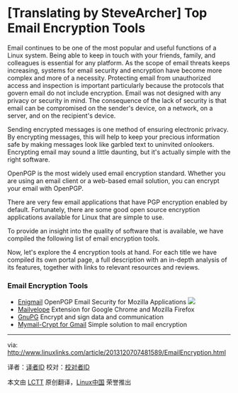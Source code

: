 [Translating by SteveArcher]
Top Email Encryption Tools
================================================================================
Email continues to be one of the most popular and useful functions of a Linux system. Being able to keep in touch with your friends, family, and colleagues is essential for any platform. As the scope of email threats keeps increasing, systems for email security and encryption have become more complex and more of a necessity. Protecting email from unauthorized access and inspection is important particularly because the protocols that govern email do not include encryption. Email was not designed with any privacy or security in mind. The consequence of the lack of security is that email can be compromised on the sender's device, on a network, on a server, and on the recipient's device.

Sending encrypted messages is one method of ensuring electronic privacy. By encrypting messages, this will help to keep your precious information safe by making messages look like garbled text to uninvited onlookers. Encrypting email may sound a little daunting, but it's actually simple with the right software.

OpenPGP is the most widely used email encryption standard. Whether you are using an email client or a web-based email solution, you can encrypt your email with OpenPGP.

There are very few email applications that have PGP encryption enabled by default. Fortunately, there are some good open source encryption applications available for Linux that are simple to use.

To provide an insight into the quality of software that is available, we have compiled the following list of email encryption tools.

Now, let's explore the 4 encryption tools at hand. For each title we have compiled its own portal page, a full description with an in-depth analysis of its features,  together with links to relevant resources and reviews.

### Email Encryption Tools ###

- [Enigmail][1] 	OpenPGP Email Security for Mozilla Applications
![](http://www.linuxlinks.com/portal/content/reviews/Email/Screenshot-Enigmail.png)
- [Mailvelope][2] 	Extension for Google Chrome and Mozilla Firefox
- [GnuPG][3] 	Encrypt and sign data and communication
- [Mymail-Crypt for Gmail][4] 	Simple solution to mail encryption

--------------------------------------------------------------------------------

via: http://www.linuxlinks.com/article/2013120707481589/EmailEncryption.html

译者：[译者ID](https://github.com/译者ID) 校对：[校对者ID](https://github.com/校对者ID)

本文由 [LCTT](https://github.com/LCTT/TranslateProject) 原创翻译，[Linux中国](http://linux.cn/) 荣誉推出

[1]:http://www.enigmail.net/
[2]:http://www.mailvelope.com/
[3]:http://www.gnupg.org/
[4]:https://chrome.google.com/webstore/detail/mymail-crypt-for-gmail/jcaobjhdnlpmopmjhijplpjhlplfkhba
